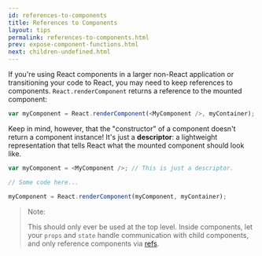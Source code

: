 ```yaml
---
id: references-to-components
title: References to Components
layout: tips
permalink: references-to-components.html
prev: expose-component-functions.html
next: children-undefined.html
---
```


If you're using React components in a larger non-React application or transitioning your code to React, you may need to keep references to components. `React.renderComponent` returns a reference to the mounted component:

```js
var myComponent = React.renderComponent(<MyComponent />, myContainer);
```

Keep in mind, however, that the "constructor" of a component doesn't return a component instance! It's just a **descriptor**: a lightweight representation that tells React what the mounted component should look like.

```js
var myComponent = <MyComponent />; // This is just a descriptor.

// Some code here...

myComponent = React.renderComponent(myComponent, myContainer);
```

> Note:
>
> This should only ever be used at the top level. Inside components, let your `props` and `state` handle communication with child components, and only reference components via [refs](http://facebook.github.io/react/docs/more-about-refs.html).
